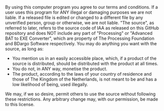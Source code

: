 By using this computer program you agree to our terms and conditions.
If a user uses this program for ANY illegal or damaging purposes we are not liable.
If a released file is edited or changed to a different file by any unverified person, group or otherwise, we are not liable.
"The source", as referred to later, refers to the source code of IAA as released on this GitHub repository and does NOT include any part of "Processing" or "Advanced BAT to EXE Converter", which are property of The Processing Foundation and BDargo Software respectively.
You may do anything you want with the source, as long as:
- You mention us in an easily accessible place, which, if a product of the source is distributed, should be distributed with the product at all times.
- You do not, in ANY way, monetise the product.
- The product, according to the laws of your country of residence and those of The Kingdom of the Netherlands, is not meant to be and has a low likelihood of being, used illegally.

We may, if we so desire, permit others to use the source without following these restrictions.
Any arbitrary change may, with our permission, be made to this license.
